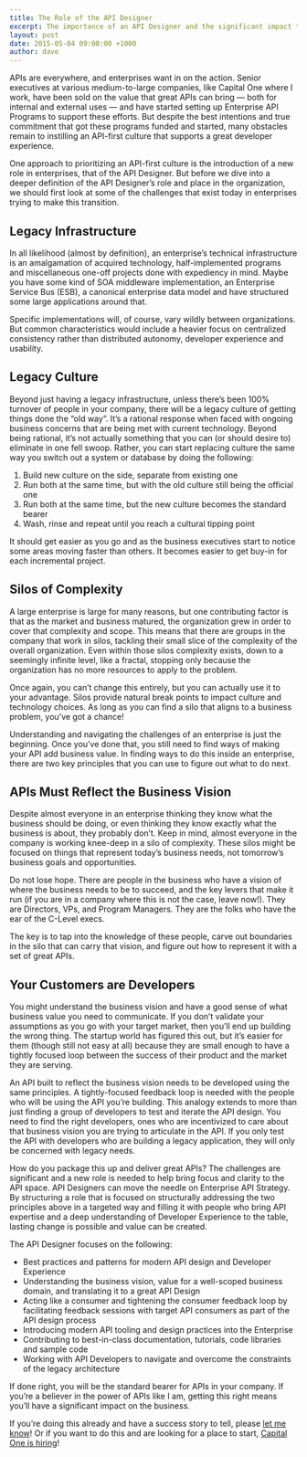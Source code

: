 ```yaml
---
title: The Role of the API Designer
excerpt: The importance of an API Designer and the significant impact the role has on business today.
layout: post
date: 2015-05-04 09:00:00 +1000
author: dave
---
```


APIs are everywhere, and enterprises want in on the action. Senior executives at various medium-to-large companies, like Capital One where I work, have been sold on the value that great APIs can bring — both for internal and external uses — and have started setting up Enterprise API Programs to support these efforts. But despite the best intentions and true commitment that got these programs funded and started, many obstacles remain to instilling an API-first culture that supports a great developer experience.

One approach to prioritizing an API-first culture is the introduction of a new role in enterprises, that of the API Designer. But before we dive into a deeper definition of the API Designer’s role and place in the organization, we should first look at some of the challenges that exist today in enterprises trying to make this transition.

## Legacy Infrastructure
In all likelihood (almost by definition), an enterprise’s technical infrastructure is an amalgamation of acquired technology, half-implemented programs and miscellaneous one-off projects done with expediency in mind. Maybe you have some kind of SOA middleware implementation, an Enterprise Service Bus (ESB), a canonical enterprise data model and have structured some large applications around that.

Specific implementations will, of course, vary wildly between organizations. But common characteristics would include a heavier focus on centralized consistency rather than distributed autonomy, developer experience and usability.

## Legacy Culture
Beyond just having a legacy infrastructure, unless there’s been 100% turnover of people in your company, there will be a legacy culture of getting things done the “old way”. It’s a rational response when faced with ongoing business concerns that are being met with current technology. Beyond being rational, it’s not actually something that you can (or should desire to) eliminate in one fell swoop. Rather, you can start replacing culture the same way you switch out a system or database by doing the following:

1. Build new culture on the side, separate from existing one
2. Run both at the same time, but with the old culture still being the official one
3. Run both at the same time, but the new culture becomes the standard bearer
4. Wash, rinse and repeat until you reach a cultural tipping point

It should get easier as you go and as the business executives start to notice some areas moving faster than others. It becomes easier to get buy-in for each incremental project.

## Silos of Complexity
A large enterprise is large for many reasons, but one contributing factor is that as the market and business matured, the organization grew in order to cover that complexity and scope. This means that there are groups in the company that work in silos, tackling their small slice of the complexity of the overall organization. Even within those silos complexity exists, down to a seemingly infinite level, like a fractal, stopping only because the organization has no more resources to apply to the problem.

Once again, you can’t change this entirely, but you can actually use it to your advantage. Silos provide natural break points to impact culture and technology choices. As long as you can find a silo that aligns to a business problem, you’ve got a chance!

Understanding and navigating the challenges of an enterprise is just the beginning. Once you’ve done that, you still need to find ways of making your API add business value. In finding ways to do this inside an enterprise, there are two key principles that you can use to figure out what to do next.

## APIs Must Reflect the Business Vision
Despite almost everyone in an enterprise thinking they know what the business should be doing, or even thinking they know exactly what the business is about, they probably don’t. Keep in mind, almost everyone in the company is working knee-deep in a silo of complexity. These silos might be focused on things that represent today’s business needs, not tomorrow’s business goals and opportunities.

Do not lose hope. There are people in the business who have a vision of where the business needs to be to succeed, and the key levers that make it run (if you are in a company where this is not the case, leave now!). They are Directors, VPs, and Program Managers. They are the folks who have the ear of the C-Level execs.

The key is to tap into the knowledge of these people, carve out boundaries in the silo that can carry that vision, and figure out how to represent it with a set of great APIs.

## Your Customers are Developers
You might understand the business vision and have a good sense of what business value you need to communicate. If you don’t validate your assumptions as you go with your target market, then you’ll end up building the wrong thing. The startup world has figured this out, but it’s easier for them (though still not easy at all) because they are small enough to have a tightly focused loop between the success of their product and the market they are serving.

An API built to reflect the business vision needs to be developed using the same principles. A tightly-focused feedback loop is needed with the people who will be using the API you’re building. This analogy extends to more than just finding a group of developers to test and iterate the API design. You need to find the right developers, ones who are incentivized to care about that business vision you are trying to articulate in the API. If you only test the API with developers who are building a legacy application, they will only be concerned with legacy needs.

How do you package this up and deliver great APIs? The challenges are significant and a new role is needed to help bring focus and clarity to the API space. API Designers can move the needle on Enterprise API Strategy. By structuring a role that is focused on structurally addressing the two principles above in a targeted way and filling it with people who bring API expertise and a deep understanding of Developer Experience to the table, lasting change is possible and value can be created.

The API Designer focuses on the following:

- Best practices and patterns for modern API design and Developer Experience
- Understanding the business vision, value for a well-scoped business domain, and translating it to a great API Design
- Acting like a consumer and tightening the consumer feedback loop by facilitating feedback sessions with target API consumers as part of the API design process
- Introducing modern API tooling and design practices into the Enterprise
- Contributing to best-in-class documentation, tutorials, code libraries and sample code
- Working with API Developers to navigate and overcome the constraints of the legacy architecture

If done right, you will be the standard bearer for APIs in your company. If you’re a believer in the power of APIs like I am, getting this right means you’ll have a significant impact on the business.


If you’re doing this already and have a success story to tell, please [let me know](dave.golberg@capitalone.com)! Or if you want to do this and are looking for a place to start, [Capital One is hiring](http://www.google.com/url?q=http%3A%2F%2Fjobs.capitalone.com%2Fus%2Fwashington-dc%2Fdigital%2Fjobid7209212-api-designer%3Fapstr%3Dsrc%253DJB-10110&sa=D&sntz=1&usg=AFQjCNFCv6fgW5v7ZH0DK8ZCJk0BVkvYxg)! 
